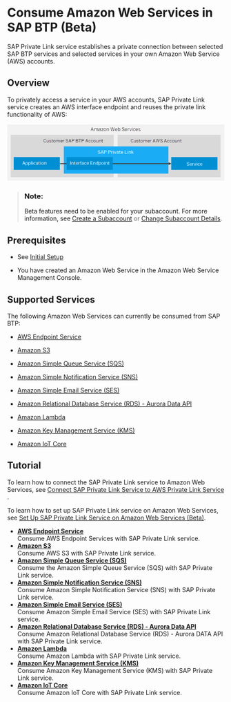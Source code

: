 <!-- loio575341947b854a82a9f3ba2bc6b1b6cc -->

# Consume Amazon Web Services in SAP BTP \(Beta\)

SAP Private Link service establishes a private connection between selected SAP BTP services and selected services in your own Amazon Web Service \(AWS\) accounts.



<a name="loio575341947b854a82a9f3ba2bc6b1b6cc__section_ky5_rwr_45b"/>

## Overview

To privately access a service in your AWS accounts, SAP Private Link service creates an AWS interface endpoint and reuses the private link functionality of AWS:

![](images/Private_Link-Scenario_2_c2a38ec.png)

> ### Note:  
> Beta features need to be enabled for your subaccount. For more information, see [Create a Subaccount](https://help.sap.com/docs/btp/sap-business-technology-platform/create-subaccount?version=Cloud) or [Change Subaccount Details](https://help.sap.com/docs/btp/sap-business-technology-platform/change-subaccount-details?version=Cloud).



<a name="loio575341947b854a82a9f3ba2bc6b1b6cc__section_b45_53s_45b"/>

## Prerequisites

-   See [Initial Setup](https://help.sap.com/docs/PRIVATE_LINK/42acd88cb4134ba2a7d3e0e62c9fe6cf/f2dce1d43acb4771beee7304b464041e.html?locale=en-US&version=CLOUD)

-   You have created an Amazon Web Service in the Amazon Web Service Management Console.



<a name="loio575341947b854a82a9f3ba2bc6b1b6cc__section_sqx_fjs_45b"/>

## Supported Services

The following Amazon Web Services can currently be consumed from SAP BTP:

-   [AWS Endpoint Service](aws-endpoint-service-6d1453b.md)

-   [Amazon S3](amazon-s3-b7b0e39.md)

-   [Amazon Simple Queue Service \(SQS\)](amazon-simple-queue-service-sqs-cfad39f.md)

-   [Amazon Simple Notification Service \(SNS\)](amazon-simple-notification-service-sns-a0ba5f2.md)

-   [Amazon Simple Email Service \(SES\)](amazon-simple-email-service-ses-a6d40f2.md)

-   [Amazon Relational Database Service \(RDS\) - Aurora Data API](amazon-relational-database-service-rds-aurora-data-api-cf3528f.md)

-   [Amazon Lambda](amazon-lambda-45e272a.md)
-   [Amazon Key Management Service \(KMS\)](amazon-key-management-service-kms-9885247.md)

-   [Amazon IoT Core](amazon-iot-core-8a1c303.md)



<a name="loio575341947b854a82a9f3ba2bc6b1b6cc__section_kzz_tjs_45b"/>

## Tutorial

To learn how to connect the SAP Private Link service to Amazon Web Services, see [Connect SAP Private Link Service to AWS Private Link Service](https://developers.sap.com/tutorials/private-link-aws.html) .

To learn how to set up SAP Private Link service on Amazon Web Services, see [Set Up SAP Private Link Service on Amazon Web Services \(Beta\)](https://developers.sap.com/tutorials/private-link-service-onboarding-aws.html).

-   **[AWS Endpoint Service](aws-endpoint-service-6d1453b.md "Consume AWS Endpoint Services with SAP Private Link service.")**  
Consume AWS Endpoint Services with SAP Private Link service.
-   **[Amazon S3](amazon-s3-b7b0e39.md "Consume AWS S3 with SAP Private Link service.")**  
Consume AWS S3 with SAP Private Link service.
-   **[Amazon Simple Queue Service \(SQS\)](amazon-simple-queue-service-sqs-cfad39f.md "Consume the Amazon Simple Queue Service (SQS) with SAP Private Link
			service.")**  
Consume the Amazon Simple Queue Service \(SQS\) with SAP Private Link service.
-   **[Amazon Simple Notification Service \(SNS\)](amazon-simple-notification-service-sns-a0ba5f2.md "Consume Amazon Simple Notification Service (SNS) with SAP Private Link
			service.")**  
Consume Amazon Simple Notification Service \(SNS\) with SAP Private Link service.
-   **[Amazon Simple Email Service \(SES\)](amazon-simple-email-service-ses-a6d40f2.md "Consume Amazon Simple Email Service (SES) with SAP Private Link
		service.")**  
Consume Amazon Simple Email Service \(SES\) with SAP Private Link service.
-   **[Amazon Relational Database Service \(RDS\) - Aurora Data API](amazon-relational-database-service-rds-aurora-data-api-cf3528f.md "Consume Amazon Relational Database Service (RDS) - Aurora DATA API with SAP
			Private Link service.")**  
Consume Amazon Relational Database Service \(RDS\) - Aurora DATA API with SAP Private Link service.
-   **[Amazon Lambda](amazon-lambda-45e272a.md "Consume Amazon Lambda with SAP Private Link service.")**  
Consume Amazon Lambda with SAP Private Link service.
-   **[Amazon Key Management Service \(KMS\)](amazon-key-management-service-kms-9885247.md "Consume Amazon Key Management Service (KMS) with SAP Private Link service.")**  
Consume Amazon Key Management Service \(KMS\) with SAP Private Link service.
-   **[Amazon IoT Core](amazon-iot-core-8a1c303.md "Consume Amazon IoT Core with SAP Private Link service.")**  
Consume Amazon IoT Core with SAP Private Link service.

